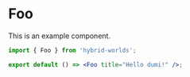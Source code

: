 # Foo

This is an example component.

```jsx
import { Foo } from 'hybrid-worlds';

export default () => <Foo title="Hello dumi!" />;
```
